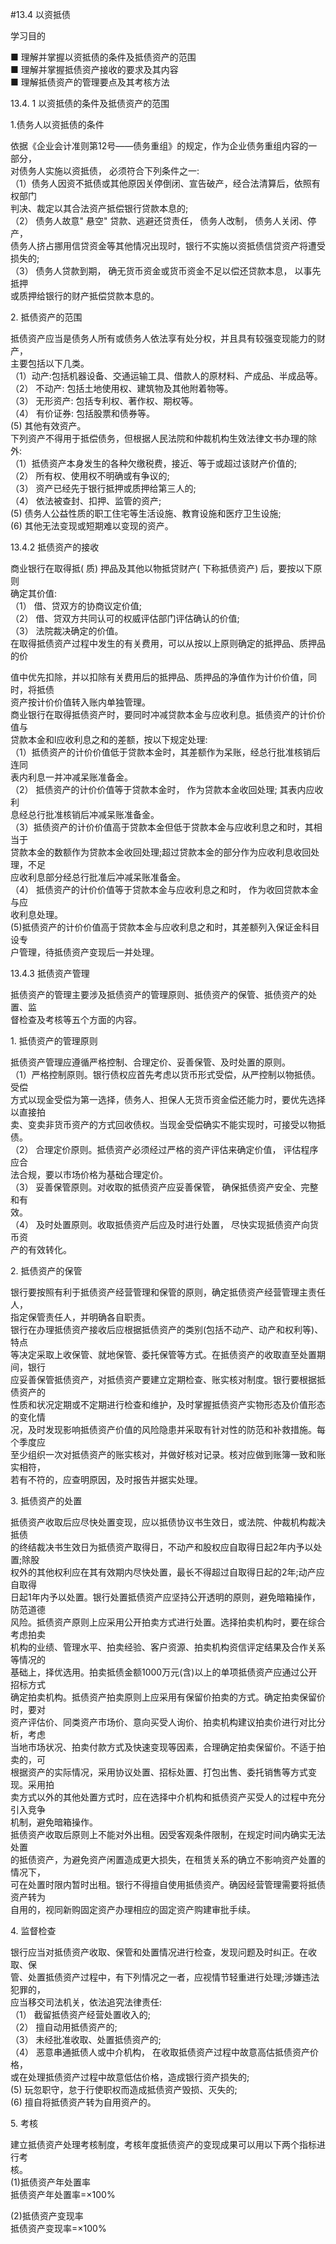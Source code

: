 #13.4 以资抵债
<p>学习目的 <br />
    <p> ■ 理解并掌握以资抵债的条件及抵债资产的范围 <br />
      ■ 理解并掌握抵债资产接收的要求及其内容 <br />
      ■ 理解抵债资产的管理要点及其考核方法</p>
    <p>13.4. 1 以资抵债的条件及抵债资产的范围</p>
    <p>1.债务人以资抵债的条件</p>
    <p>依据《企业会计准则第12号——债务重组》的规定，作为企业债务重组内容的一部分， <br />
      对债务人实施以资抵债， 必须符合下列条件之一: <br />
（1）债务人因资不抵债或其他原因关停倒闭、宣告破产，经合法清算后，依照有权部门 <br />
判决、裁定以其合法资产抵偿银行贷款本息的; <br />
（2） 债务人故意&quot; 悬空&quot; 贷款、逃避还贷责任， 债务人改制， 债务人关闭、停产， <br />
债务人挤占挪用信贷资金等其他情况出现时，银行不实施以资抵债信贷资产将遭受损失的; <br />
（3） 债务人贷款到期， 确无货币资金或货币资金不足以偿还贷款本息， 以事先抵押 <br />
或质押给银行的财产抵偿贷款本息的。</p>
    <p>2. 抵债资产的范围 </p>
    <p>抵债资产应当是债务人所有或债务人依法享有处分权，并且具有较强变现能力的财产， <br />
      主要包括以下几类。 <br />
（1）动产:包括机器设备、交通运输工具、借款人的原材料、产成品、半成品等。 <br />
（2） 不动产: 包括土地使用权、建筑物及其他附着物等。 <br />
（3） 无形资产: 包括专利权、著作权、期权等。 <br />
（4） 有价证券: 包括股票和债券等。 <br />
(5) 其他有效资产。 <br />
下列资产不得用于抵偿债务，但根据人民法院和仲裁机构生效法律文书办理的除外: <br />
（1）抵债资产本身发生的各种欠缴税费，接近、等于或超过该财产价值的; <br />
（2） 所有权、使用权不明确或有争议的; <br />
（3） 资产已经先于银行抵押或质押给第三人的; <br />
（4） 依法被查封、扣押、监管的资产; <br />
(5) 债务人公益性质的职工住宅等生活设施、教育设施和医疗卫生设施; <br />
(6) 其他无法变现或短期难以变现的资产。</p>
    <p>13.4.2 抵债资产的接收</p>
    <p>商业银行在取得抵( 质) 押品及其他以物抵贷财产( 下称抵债资产) 后，要按以下原则 <br />
      确定其价值: <br />
（1） 借、贷双方的协商议定价值; <br />
（2） 借、贷双方共同认可的权威评估部门评估确认的价值; <br />
（3） 法院裁决确定的价值。 <br />
在取得抵债资产过程中发生的有关费用，可以从按以上原则确定的抵押品、质押品的价</p>
    <p>值中优先扣除，并以扣除有关费用后的抵押品、质押品的净值作为计价价值，同时，将抵债 <br />
      资产按计价价值转入账内单独管理。 <br />
商业银行在取得抵债资产时，要同时冲减贷款本金与应收利息。抵债资产的计价价值与 <br />
贷款本金和l应收利息之和的差额，按以下规定处理: <br />
（1）抵债资产的计价价值低于贷款本金时，其差额作为呆账，经总行批准核销后连同 <br />
表内利息一并冲减呆账准备金。 <br />
（2） 抵债资产的计价价值等于贷款本金时， 作为贷款本金收回处理; 其表内应收利 <br />
息经总行批准核销后冲减呆账准备金。 <br />
（3）抵债资产的计价价值高于贷款本金但低于贷款本金与应收利息之和时，其相当于 <br />
贷款本金的数额作为贷款本金收回处理;超过贷款本金的部分作为应收利息收回处理，不足 <br />
应收利息部分经总行批准后冲减呆账准备金。 <br />
（4） 抵债资产的计价价值等于贷款本金与应收利息之和时， 作为收回贷款本金与应 <br />
收利息处理。 <br />
(5)抵债资产的计价价值高于贷款本金与应收利息之和时，其差额列入保证金科目设专 <br />
户管理，待抵债资产变现后一并处理。 </p>
    <p>13.4.3 抵债资产管理</p>
    <p> 抵债资产的管理主要涉及抵债资产的管理原则、抵债资产的保管、抵债资产的处置、监 <br />
    督检查及考核等五个方面的内容。</p>
    <p>1. 抵债资产的管理原则</p>
    <p>抵债资产管理应遵循严格控制、合理定价、妥善保管、及时处置的原则。 <br />
（1）严格控制原则。银行债权应首先考虑以货币形式受偿，从严控制以物抵债。受偿 <br />
方式以现金受偿为第一选择，债务人、担保人无货币资金偿还能力时，要优先选择以直接拍 <br />
卖、变卖非货币资产的方式回收债权。当现金受偿确实不能实现时，可接受以物抵债。 <br />
（2） 合理定价原则。抵债资产必须经过严格的资产评估来确定价值， 评估程序应合 <br />
法合规，要以市场价格为基础合理定价。 <br />
（3） 妥善保管原则。对收取的抵债资产应妥善保管， 确保抵债资产安全、完整和有 <br />
效。 <br />
（4） 及时处置原则。收取抵债资产后应及时进行处置， 尽快实现抵债资产向货币资 <br />
产的有效转化。 </p>
    <p>2. 抵债资产的保管</p>
    <p>银行要按照有利于抵债资产经营管理和保管的原则，确定抵债资产经营管理主责任人， <br />
      指定保管责任人，并明确各自职责。 <br />
银行在办理抵债资产接收后应根据抵债资产的类别(包括不动产、动产和权利等)、特点 <br />
等决定采取上收保管、就地保管、委托保管等方式。在抵债资产的收取直至处置期间，银行 <br />
应妥善保管抵债资产，对抵债资产要建立定期检查、账实核对制度。银行要根据抵债资产的 <br />
性质和状况定期或不定期进行检查和维护，及时掌握抵债资产实物形态及价值形态的变化情 <br />
况，及时发现影响抵债资产价值的风险隐患并采取有针对性的防范和补救措施。每个季度应 <br />
至少组织一次对抵债资产的账实核对，并做好核对记录。核对应做到账簿一致和账实相符， <br />
若有不符的，应查明原因，及时报告并据实处理。</p>
    <p>3. 抵债资产的处置</p>
    <p>抵债资产收取后应尽快处置变现，应以抵债协议书生效日，或法院、仲裁机构裁决抵债 <br />
      的终结裁决书生效日为抵债资产取得日，不动产和股权应自取得日起2年内予以处置;除股 <br />
      权外的其他权利应在其有效期内尽快处置，最长不得超过自取得日起的2年;动产应自取得 <br />
      日起1年内予以处置。银行处置抵债资产应坚持公开透明的原则，避免暗箱操作，防范道德 <br />
      风险。抵债资产原则上应采用公开拍卖方式进行处置。选择拍卖机构时，要在综合考虑拍卖 <br />
      机构的业绩、管理水平、拍卖经验、客户资源、拍卖机构资信评定结果及合作关系等情况的 <br />
      基础上，择优选用。拍卖抵债金额1000万元(含)以上的单项抵债资产应通过公开招标方式 <br />
      确定拍卖机构。抵债资产拍卖原则上应采用有保留价拍卖的方式。确定拍卖保留价时，要对 <br />
      资产评估价、同类资产市场价、意向买受人询价、拍卖机构建议拍卖价进行对比分析，考虑 <br />
      当地市场状况、拍卖付款方式及快速变现等因素，合理确定拍卖保留价。不适于拍卖的，可 <br />
      根据资产的实际情况，采用协议处置、招标处置、打包出售、委托销售等方式变现。采用拍 <br />
      卖方式以外的其他处置方式时，应在选择中介机构和抵债资产买受人的过程中充分引入竞争 <br />
      机制，避免暗箱操作。 <br />
抵债资产收取后原则上不能对外出租。因受客观条件限制，在规定时间内确实无法处置 <br />
的抵债资产，为避免资产闲置造成更大损失，在租赁关系的确立不影响资产处置的情况下， <br />
可在处置时限内暂时出租。银行不得擅自使用抵债资产。确因经营管理需要将抵债资产转为 <br />
自用的，视同新购固定资产办理相应的固定资产购建审批手续。</p>
    <p>4. 监督检查</p>
    <p>银行应当对抵债资产收取、保管和处置情况进行检查，发现问题及时纠正。在收取、保 <br />
      管、处置抵债资产过程中，有下列情况之一者，应视情节轻重进行处理;涉嫌违法犯罪的， <br />
      应当移交司法机关，依法追究法律责任: <br />
（1） 截留抵债资产经营处置收入的; <br />
（2） 擅自动用抵债资产的; <br />
（3） 未经批准收取、处置抵债资产的; <br />
（4） 恶意串通抵债人或中介机构， 在收取抵债资产过程中故意高估抵债资产价格， <br />
或在处理抵债资产过程中故意低估价格，造成银行资产损失的; <br />
(5) 玩忽职守，怠于行使职权而造成抵债资产毁损、灭失的; <br />
(6) 擅自将抵债资产转为自用资产的。</p>
    <p>5. 考核</p>
    <p>建立抵债资产处理考核制度，考核年度抵债资产的变现成果可以用以下两个指标进行考 <br />
      核。 <br />
(1)抵债资产年处置率 <br />
抵债资产年处置率=×100% </p>
    <p> (2)抵债资产变现率 <br />
      抵债资产变现率=×100% <br />
    </p>
